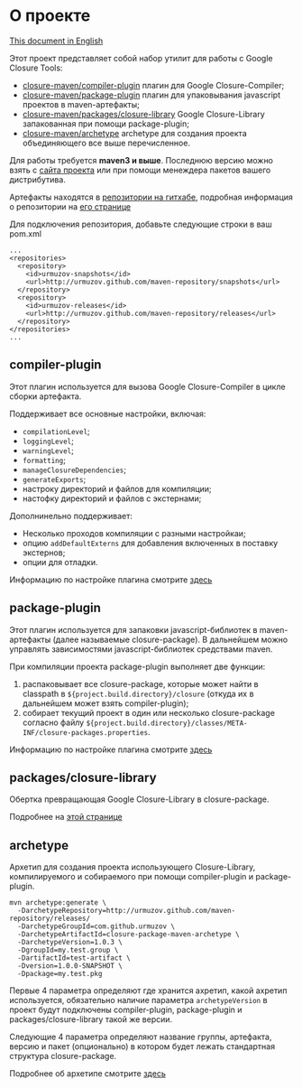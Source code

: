 
О проекте
=========

[This document in English](https://github.com/urmuzov/closure-maven/blob/master/README.md)

Этот проект представляет собой набор утилит для работы с Google Closure Tools:

* [closure-maven/compiler-plugin](https://github.com/urmuzov/closure-maven/tree/master/compiler-plugin) плагин для Google Closure-Compiler;
* [closure-maven/package-plugin](https://github.com/urmuzov/closure-maven/tree/master/package-plugin) плагин для упаковывания javascript проектов в maven-артефакты;
* [closure-maven/packages/closure-library](https://github.com/urmuzov/closure-maven/tree/master/packages/closure-library) Google Closure-Library запакованная при помощи package-plugin;
* [closure-maven/archetype](https://github.com/urmuzov/closure-maven/tree/master/archetype) archetype для создания проекта объединяющего все выше перечисленное.

Для работы требуется **maven3 и выше**. Последнюю версию можно взять с [сайта проекта](http://maven.apache.org/download.html) или при помощи менеждера пакетов вашего дистрибутива.

Артефакты находятся в [репозитории на гитхабе](http://urmuzov.github.com/maven-repository), подробная информация о репозитории на [его странице](https://github.com/urmuzov/maven-repository)

Для подключения репозитория, добавьте следующие строки в ваш pom.xml

    ...
    <repositories>
      <repository>
        <id>urmuzov-snapshots</id>
        <url>http://urmuzov.github.com/maven-repository/snapshots</url>
      </repository>
      <repository>
        <id>urmuzov-releases</id>
        <url>http://urmuzov.github.com/maven-repository/releases</url>
      </repository>
    </repositories>
    ...

compiler-plugin
---------------

Этот плагин используется для вызова Google Closure-Compiler в цикле сборки артефакта.

Поддерживает все основные настройки, включая:

* `compilationLevel`;
* `loggingLevel`;
* `warningLevel`;
* `formatting`;
* `manageClosureDependencies`;
* `generateExports`;
* настроку директорий и файлов для компиляции;
* настофку директорий и файлов с экстернами;

Дополнинельно поддерживает:

* Несколько проходов компиляции с разными настройкаи;
* опцию `addDefaultExterns` для добавления включенных в поставку экстернов;
* опции для отладки.

Информацию по настройке плагина смотрите [здесь](https://github.com/urmuzov/closure-maven/blob/master/compiler-plugin/README.rus.md)

package-plugin
--------------

Этот плагин используется для запаковки javascript-библиотек в maven-артефакты (далее называемые closure-package). В дальнейшем можно управлять зависимостями javascript-библиотек средствами maven.

При компиляции проекта package-plugin выполняет две функции:

1. распаковывает все closure-package, которые может найти в classpath в `${project.build.directory}/closure` (откуда их в дальнейшем может взять compiler-plugin); 
2. собирает текущий проект в один или несколько closure-package согласно файлу `${project.build.directory}/classes/META-INF/closure-packages.properties`.

Информацию по настройке плагина смотрите [здесь](https://github.com/urmuzov/closure-maven/tree/master/package-plugin/README.rus.md)

packages/closure-library
---------------

Обертка превращающая Google Closure-Library в closure-package.

Подробнее на [этой странице](https://github.com/urmuzov/closure-maven/tree/master/packages/closure-library/README.rus.md)

archetype
---------

Архетип для создания проекта использующего Closure-Library, компилируемого и собираемого при помощи compiler-plugin и package-plugin.

    mvn archetype:generate \
      -DarchetypeRepository=http://urmuzov.github.com/maven-repository/releases/
      -DarchetypeGroupId=com.github.urmuzov \ 
      -DarchetypeArtifactId=closure-package-maven-archetype \
      -DarchetypeVersion=1.0.3 \
      -DgroupId=my.test.group \
      -DartifactId=test-artifact \
      -Dversion=1.0.0-SNAPSHOT \
      -Dpackage=my.test.pkg
      
Первые 4 параметра определяют где хранится ахретип, какой ахретип используется, обязательно наличие параметра `archetypeVersion` в проект будут подключены compiler-plugin, package-plugin и packages/closure-library такой же версии.
 
Следующие 4 параметра определяют название группы, артефакта, версию и пакет (опционально) в котором будет лежать стандартная структура closure-package.

Подробнее об архетипе смотрите [здесь](https://github.com/urmuzov/closure-maven/tree/master/package-plugin/README.rus.md)
